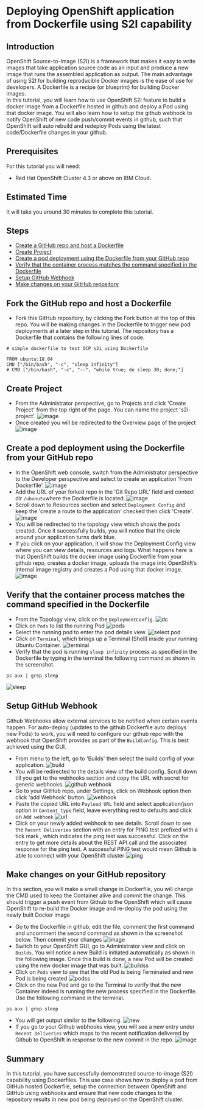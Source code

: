 # Deploying OpenShift application from Dockerfile using S2I capability
## Introduction
OpenShift Source-to-Image (S2I) is a framework that makes it easy to write images that take application source code as an input and produce a new image that runs the assembled application as output. The main advantage of using S2I for building reproducible Docker images is the ease of use for developers. A Dockerfile is a recipe (or blueprint) for building Docker images.<br>
In this tutorial, you will learn how to use OpenShift S2I feature to build a docker image from a Dockerfile hosted in github and deploy a Pod using that docker image. You will also learn how to setup the github webhook to notify OpenShift of new code push/commit events in github, such that OpenShift will auto rebuild and redeploy Pods using the latest code/Dockerfile changes in your github.
## Prerequisites
For this tutorial you will need:
- Red Hat OpenShift Cluster 4.3 or above on IBM Cloud.
## Estimated Time
It will take you around 30 minutes to complete this tutorial.
## Steps
- [Create a GitHub repo and host a Dockerfile](https://github.com/nerdingitout/oc-docker-s2i#create-a-github-repo-and-host-a-dockerfile)
- [Create Project](https://github.com/nerdingitout/oc-docker-s2i#create-project)
- [Create a pod deployment using the Dockerfile from your GitHub repo](https://github.com/nerdingitout/oc-docker-s2i#create-a-pod-deployment-using-the-dockerfile-from-your-github-repo)
- [Verify that the container process matches the command specified in the Dockerfile](https://github.com/nerdingitout/oc-docker-s2i#verify-that-the-container-process-matches-the-command-specified-in-the-dockerfile)
- [Setup GitHub Webhook](https://github.com/nerdingitout/oc-docker-s2i#setup-github-webhook)
- [Make changes on your GitHub repository](https://github.com/nerdingitout/oc-docker-s2i#make-changes-on-your-github-repository)

## Fork the GitHub repo and host a Dockerfile
- Fork this GitHub repository, by clicking the Fork button at the top of this repo. You will be making changes in the Dockerfile to trigger new pod deployments at a later step in this tutorial.
The repository has a Dockerfile that contains the following lines of code.
```
# simple dockerfile to test OCP s2i using Dockerfile 

FROM ubuntu:18.04
CMD ["/bin/bash", "-c", "sleep infinity"]
# CMD ["/bin/bash", "-c", "--", "while true; do sleep 30; done;"]
```
## Create Project
- From the Administrator perspective, go to Projects and click 'Create Project' from the top right of the page. You can name the project 's2i-project'.
![image](https://user-images.githubusercontent.com/36239840/117288733-dc4acf00-ae7c-11eb-9a52-9d41958c0990.png)
- Once created you will be redirected to the Overview page of the project
![image](https://user-images.githubusercontent.com/36239840/117288822-f71d4380-ae7c-11eb-9cbc-46c1a720c3ca.png)

## Create a pod deployment using the Dockerfile from your GitHub repo
- In the OpenShift web console, switch from the Administrator perspective to the Developer perspective and select to create an application 'From Dockerfile'.
![image](https://user-images.githubusercontent.com/36239840/117294441-b37a0800-ae83-11eb-8264-879e2939553f.png)
- Add the URL of your forked repo in the 'Git Repo URL' field and context dir ```/ubunutu```where the Dockerfile is located.
![image](https://user-images.githubusercontent.com/36239840/117295616-1e780e80-ae85-11eb-852b-011e5be0dc13.png)
- Scroll down to Resources section and select ```Deployment Config``` and keep the 'create a route to the application' checked then click 'Create'.
![image](https://user-images.githubusercontent.com/36239840/117295963-8cbcd100-ae85-11eb-80c7-5972beb45822.png)
- You will be redirected to the topology view which shows the pods created. Once it successfully builds, you will notice that the circle around your application turns dark blue.
- If you click on your application, it will show the Deployment Config view where you can view details, resources and logs. What happens here is that OpenShift builds the docker image using Dockerfile from your github repo, creates a docker image, uploads the image into OpenShift’s internal image registry and creates a Pod using that docker image.
![image](https://user-images.githubusercontent.com/36239840/117296212-d86f7a80-ae85-11eb-922e-cbafe2e2bb31.png)

## Verify that the container process matches the command specified in the Dockerfile
- From the Topology view, click on the `DeploymentConfig`. 
![dc](https://user-images.githubusercontent.com/36239840/122884433-38938080-d34f-11eb-85ac-2ab375c57ffc.JPG)
- Click on `Pods` to list the running Pod
![pods](https://user-images.githubusercontent.com/36239840/122884614-611b7a80-d34f-11eb-9453-146ce278ce0f.JPG)
- Select the running pod to enter the pod details view.
![select pod](https://user-images.githubusercontent.com/36239840/122884761-81e3d000-d34f-11eb-8e89-71c0bc252bf3.JPG)
- Click on `Terminal`, which brings up a Terminal (Shell) inside your running Ubuntu Container.
![terminal](https://user-images.githubusercontent.com/36239840/122886209-cfad0800-d350-11eb-80f5-b635e3563795.JPG)
- Verify that the pod is running `sleep infinity` process as specified in the Dockerfile by typing in the terminal the following command as shown in the screenshot.
```
ps aux | grep sleep
```
![sleep](https://user-images.githubusercontent.com/36239840/122886717-421de800-d351-11eb-93eb-b2a9f4893d60.JPG)

## Setup GitHub Webhook
Github Webhooks allow external services to be notified when certain events happen.
For auto-deploy (updates to the github Dockerfile auto deploys new Pods) to work, you will need to configure our github repo with the webhook that OpenShift provides as part of the `BuildConfig`. This is best achieved using the GUI.
- From menu to the left, go to 'Builds' then select the build config of your application.
![build](https://user-images.githubusercontent.com/36239840/122889220-a80b6f00-d353-11eb-8d09-a7d3a77d516c.JPG)
- You will be redirected to the details view of the build config. Scroll down till you get to the webhooks section and copy the URL with secret for generic webhooks.
![github webhook](https://user-images.githubusercontent.com/36239840/122907130-e14bdb00-d363-11eb-8e91-a1e9f0f696d5.JPG)
- Go to your GitHub repo, under Settings, click on Webhook option then click 'add Webhook' button.
![webhook](https://user-images.githubusercontent.com/36239840/122892643-9e373b00-d356-11eb-8fdd-43b92559db0a.JPG)
- Paste the copied URL into `Payload URL` field and select application/json option in `Content type` field, leave everything rest to defaults and click on `Add webhook`
![url](https://user-images.githubusercontent.com/36239840/122893252-359c8e00-d357-11eb-9784-5852eb16b802.JPG)
- Click on your newly added webhook to see details. Scroll down to see the `Recent Deliveries` section with an entry for PING test prefixed with a tick mark , which indicates the ping test was successful. Click on the entry to get more details about the REST API call and the associated response for the ping test.
A successful PING test would mean Github is able to connect with your OpenShift cluster
![ping](https://user-images.githubusercontent.com/36239840/122895324-0f77ed80-d359-11eb-8a94-e323c6541a0f.JPG)

## Make changes on your GitHub repository 
In this section, you will make a small change in Dockerfile, you will change the CMD used to keep the Container alive and commit the change. This should trigger a push event from Github to the OpenShift which will cause OpenShift to re-build the Docker image and re-deploy the pod using the newly built Docker image
- Go to the Dockerfile in github, edit the file, comment the first command and uncomment the second command as shown in the screenshot below. Then commit your changes
![image](https://user-images.githubusercontent.com/36239840/122897495-1e5f9f80-d35b-11eb-8ac5-dbdd93855301.png)
- Switch to your OpenShift GUI, go to Administrator view and click on `Builds`. You will notice a new Build is initiated automatically as shown in the following image. Once this build is done, a new Pod will be created using the new docker image that was built.
![buildss](https://user-images.githubusercontent.com/36239840/122904339-4b16b580-d361-11eb-86f8-f2f84a963323.JPG)
- Click on `Pods` view to see that the old Pod is being Terminated and new Pod is being created
![podss](https://user-images.githubusercontent.com/36239840/122904544-80bb9e80-d361-11eb-8c6a-b0886ca1837b.JPG)
- Click on the new Pod and go to the Terminal to verify that the new Container indeed is running the new process specified in the Dockerfile. Use the following command in the terminal.
```
ps aux | grep sleep
```
- You will get output similar to the following.
![new](https://user-images.githubusercontent.com/36239840/122905023-ead44380-d361-11eb-96c6-33f84c8e9b4a.JPG)
- If you go to your Github webhooks view, you will see a new entry under `Recent Deliveries` which maps to the recent notification delivered by Github to OpenShift in response to the new commit in the repo.
![image](https://user-images.githubusercontent.com/36239840/122908220-f07f5880-d364-11eb-8a7a-6235c61a52b7.png)

## Summary
In this tutorial, you have successfully demonstrated source-to-image (S2I) capability using Dockerfiles. This use case shows how to deploy a pod from GitHub hosted Dockerfile, setup the connection between OpenShift and GitHub using webhooks and ensure that new code changes to the repository results in new pod being deployed on the OpenShift cluster.
